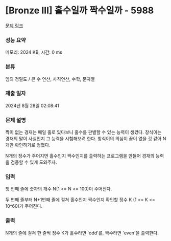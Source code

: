 # [Bronze III] 홀수일까 짝수일까 - 5988 

[문제 링크](https://www.acmicpc.net/problem/5988) 

### 성능 요약

메모리: 2024 KB, 시간: 0 ms

### 분류

임의 정밀도 / 큰 수 연산, 사칙연산, 수학, 문자열

### 제출 일자

2024년 8월 28일 02:08:41

### 문제 설명

<p>짝이 없는 경재는 매일 홀로 있다보니 홀수를 판별할 수 있는 능력이 생겼다. 창식이는 경재의 말이 사실인지 그 능력을 시험해보려 한다. 창식이의 의심이 끝이 없을 것 같아 N개만 확인하기로 정했다.</p>

<p>N개의 정수가 주어지면 홀수인지 짝수인지를 출력하는 프로그램을 만들어 경재의 능력을 검증할 수 있게 도와주자.</p>

### 입력 

 <p>첫 번째 줄에 숫자의 개수 N(1 <= N <= 100)이 주어진다.</p>

<p>두 번째 줄부터 N+1번째 줄에 걸쳐 홀수인지 짝수인지 확인할 정수 K (1 <= K <= 10^60)가 주어진다.</p>

### 출력 

 <p>N개의 줄에 걸쳐 한 줄씩 정수 K가 홀수라면 'odd'를, 짝수라면 'even'을 출력한다.</p>

